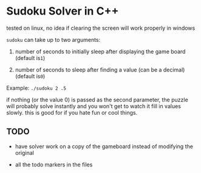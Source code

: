 # Sudoku Solver in C++

tested on linux, no idea if clearing the screen will work properly in windows

`sudoku` can take up to two arguments:

1. number of seconds to initially sleep after displaying the game board (default is`1`)

2. number of seconds to sleep after finding a value (can be a decimal) (default is`0`)

Example: `./sudoku 2 .5`

if nothing (or the value 0) is passed as the second parameter, the puzzle will probably solve instantly and you won't get to watch it fill in values slowly. this is good for if you hate fun or cool things.


## TODO
 * have solver work on a copy of the gameboard instead of modifying the original

 * all the todo markers in the files

